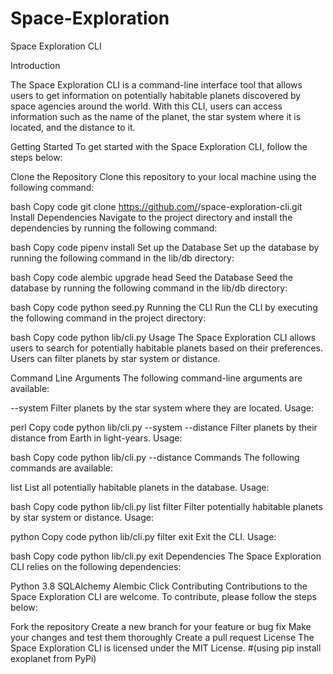 # Space-Exploration

Space Exploration CLI

Introduction

The Space Exploration CLI is a command-line interface tool that allows users to get information on potentially habitable planets discovered by space agencies around the world. With this CLI, users can access information such as the name of the planet, the star system where it is located, and the distance to it.

Getting Started
To get started with the Space Exploration CLI, follow the steps below:

Clone the Repository
Clone this repository to your local machine using the following command:

bash
Copy code
git clone https://github.com/<your-username>/space-exploration-cli.git
Install Dependencies
Navigate to the project directory and install the dependencies by running the following command:

bash
Copy code
pipenv install
Set up the Database
Set up the database by running the following command in the lib/db directory:

bash
Copy code
alembic upgrade head
Seed the Database
Seed the database by running the following command in the lib/db directory:

bash
Copy code
python seed.py
Running the CLI
Run the CLI by executing the following command in the project directory:

bash
Copy code
python lib/cli.py
Usage
The Space Exploration CLI allows users to search for potentially habitable planets based on their preferences. Users can filter planets by star system or distance.

Command Line Arguments
The following command-line arguments are available:

--system
Filter planets by the star system where they are located. Usage:

perl
Copy code
python lib/cli.py --system <star system>
--distance
Filter planets by their distance from Earth in light-years. Usage:

bash
Copy code
python lib/cli.py --distance <distance in light-years>
Commands
The following commands are available:

list
List all potentially habitable planets in the database. Usage:

bash
Copy code
python lib/cli.py list
filter
Filter potentially habitable planets by star system or distance. Usage:

python
Copy code
python lib/cli.py filter
exit
Exit the CLI. Usage:

bash
Copy code
python lib/cli.py exit
Dependencies
The Space Exploration CLI relies on the following dependencies:

Python 3.8
SQLAlchemy
Alembic
Click
Contributing
Contributions to the Space Exploration CLI are welcome. To contribute, please follow the steps below:

Fork the repository
Create a new branch for your feature or bug fix
Make your changes and test them thoroughly
Create a pull request
License
The Space Exploration CLI is licensed under the MIT License.
#(using pip install exoplanet from PyPi)
